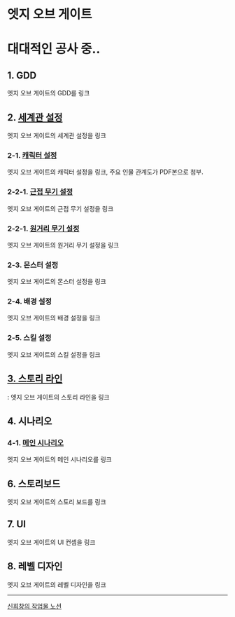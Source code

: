
# 엣지 오브 게이트
대대적인 공사 중..
=====
## 1. GDD
엣지 오브 게이트의 GDD를 링크
## 2. [세계관 설정](https://prairie-spinach-4fb.notion.site/a4f98f56b3624a0f8bb5f4ab1727330b?pvs=4)
엣지 오브 게이트의 세계관 설정을 링크
###     2-1. [캐릭터 설정](https://prairie-spinach-4fb.notion.site/83824dbf23cd4d7bb86dec29b39e1e8e?pvs=4)
엣지 오브 게이트의 캐릭터 설정을 링크, 주요 인물 관계도가 PDF본으로 첨부.
###     2-2-1. [근접 무기 설정](https://prairie-spinach-4fb.notion.site/1fd32f8c4e0346359a77986d57a3ffeb?pvs=4)
엣지 오브 게이트의 근접 무기 설정을 링크
###     2-2-1. [원거리 무기 설정](https://prairie-spinach-4fb.notion.site/49291e0465604ee2a19f77c92108f42d?pvs=4)
엣지 오브 게이트의 원거리 무기 설정을 링크
###     2-3. 몬스터 설정
엣지 오브 게이트의 몬스터 설정을 링크
###     2-4. 배경 설정
엣지 오브 게이트의 배경 설정을 링크
###     2-5. 스킬 설정
엣지 오브 게이트의 스킬 설정을 링크
## [3. 스토리 라인](https://prairie-spinach-4fb.notion.site/11bbed49c8ab4d68ac4813e78f6c7807?pvs=4)
: 엣지 오브 게이트의 스토리 라인을 링크
## 4. 시나리오
###     4-1. [메인 시나리오]()
엣지 오브 게이트의 메인 시나리오를 링크

## 6. 스토리보드
엣지 오브 게이트의 스토리 보드를 링크
## 7. UI
엣지 오브 게이트의 UI 컨셉을 링크
## 8. 레벨 디자인
엣지 오브 게이트의 레벨 디자인을 링크

-----



[신희창의 작업물 노션](https://prairie-spinach-4fb.notion.site/d73eae4bdc83488c84aacc69bc57f8c5?pvs=4)